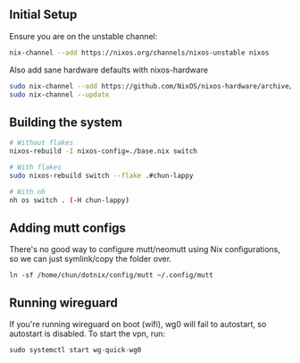 ## Initial Setup

Ensure you are on the unstable channel:

```bash
nix-channel --add https://nixos.org/channels/nixos-unstable nixos
```

Also add sane hardware defaults with nixos-hardware

```bash
sudo nix-channel --add https://github.com/NixOS/nixos-hardware/archive/master.tar.gz nixos-hardware
sudo nix-channel --update
```

## Building the system

```bash
# Without flakes
nixos-rebuild -I nixos-config=./base.nix switch

# With flakes
sudo nixos-rebuild switch --flake .#chun-lappy

# With nh
nh os switch . (-H chun-lappy)
```

## Adding mutt configs

There's no good way to configure mutt/neomutt using Nix configurations, so we can just symlink/copy the folder over.

```
ln -sf /home/chun/dotnix/config/mutt ~/.config/mutt
```

## Running wireguard

If you're running wireguard on boot (wifi), wg0 will fail to autostart, so autostart is disabled. To start the vpn, run:

```nix
sudo systemctl start wg-quick-wg0
```
